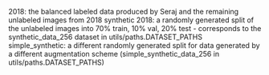 2018: the balanced labeled data produced by Seraj and the remaining unlabeled images from 2018
synthetic 2018: a randomly generated split of the unlabeled images into 70% train, 10% val, 20% test - corresponds to the synthetic_data_256 dataset in utils/paths.DATASET_PATHS
simple_synthetic: a different randomly generated split for data generated by a different augmentation scheme (simple_synthetic_data_256 in utils/paths.DATASET_PATHS)

